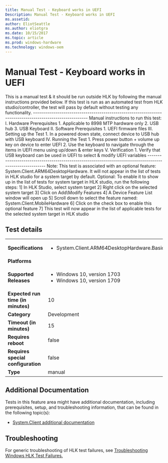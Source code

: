 ```yaml
---
title: Manual Test - Keyboard works in UEFI
Description: Manual Test - Keyboard works in UEFI
ms.assetid: 
author: EliotSeattle
ms.author: eliotgra
ms.date: 10/15/2017
ms.topic: article
ms.prod: windows-hardware
ms.technology: windows-oem
---
```


# Manual Test - Keyboard works in UEFI

This is a manual test & it should be run outside HLK by following the manual instructions provided below.
                                            If this test is run as an automated test from HLK studio/controller, the test will pass by default without testing any functionality.
                                            ---------------------------------------------------------------------------------------------------------
                                            Manual instructions to run this test:
                                            I.	Hardware Prerequisites
                                                1.	Applicable to 8998 MTP hardware only
                                                2.	USB hub
                                                3.	USB Keyboard
                                            II.	Software Prerequisites
                                                1.	UEFI firmware files
                                            III.	Setting up the Test
                                                1.	In a powered down state, connect device to USB hub with USB keyboard
                                            IV.	Running the Test
                                                1.	Press power button + volume up key on device to enter UEFI
                                                2.	Use the keyboard to navigate through the items in UEFI menu using up/down & enter keys
                                            V.	Verification
                                                1.	Verify that USB keyboard can be used in UEFI to select & modify UEFI variables
                                            ---------------------------------------------------------------------------------------------------------
                                            Note: This test is associated with an optional feature: System.Client.ARM64DesktopHardware. It will not appear in the list of tests in HLK studio for a system target by default.
                                            Optional: To enable it to show up in the list of tests for system target in HLK studio, run the following steps:
                                            1] In HLK Studio, select system target
                                            2] Right click on the selected system target
                                            3] Click on Add\Modify Features
                                            4] A Device Feature List window will open up
                                            5] Scroll down to select the feature named: System.Client.MobileHardware 
                                            6] Click on the check box to enable this optional feature
                                            7] This test will now appear in the list of applicable tests for the selected system target in HLK studio
                                            

## Test details
|||
|---|---|
| **Specifications**  | <ul><li>System.Client.ARM64DesktopHardware.BasicFunctionality</li></ul> |  
| **Platforms**   | <ul></ul> |
| **Supported Releases** | <ul><li>Windows 10, version 1703</li><li>Windows 10, version 1709</li></ul> |
|**Expected run time (in minutes)**| 10 |
|**Category**| Development |
|**Timeout (in minutes)**| 15 |
|**Requires reboot**| false |
|**Requires special configuration**| false |
|**Type**| manual |




## Additional Documentation
Tests in this feature area might have additional documentation, including prerequisites, setup, and troubleshooting information, that can be found in the following topic(s): <ul><li>[System.Client additional documentation](https:\//docs.microsoft.com/en-us/windows-hardware/test/hlk/testref/system-client-additional-documentation.md)</li></ul>

## Troubleshooting
For generic troubleshooting of HLK test failures, see [Troubleshooting Windows HLK Test Failures.](https://docs.microsoft.com/en-us/windows-hardware/HLK/troubleshooting.html)